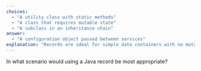 ```yaml
---
choices:
  - "A utility class with static methods"
  - "A class that requires mutable state"
  - "A subclass in an inheritance chain"
answer:
  - "A configuration object passed between services"
explanation: "Records are ideal for simple data containers with no mutable state or heavy behavior."
---
```


In what scenario would using a Java record be most appropriate?
